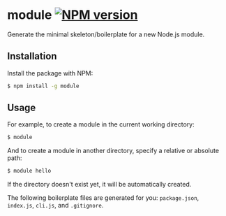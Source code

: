 # module [![NPM version](http://img.shields.io/npm/v/module.svg?style=flat-square)](https://www.npmjs.org/package/module)

Generate the minimal skeleton/boilerplate for a new Node.js module.

## Installation

Install the package with NPM:

```bash
$ npm install -g module
```

## Usage

For example, to create a module in the current working directory:

```bash
$ module
```

And to create a module in another directory, specify a relative or absolute path:

```bash
$ module hello
```

If the directory doesn't exist yet, it will be automatically created.

The following boilerplate files are generated for you: `package.json`, `index.js`, `cli.js`, and `.gitignore`.
